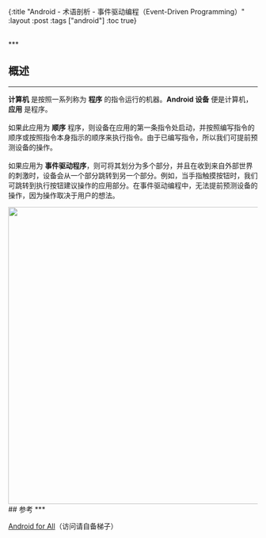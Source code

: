 {:title "Android - 术语剖析 - 事件驱动编程（Event-Driven Programming）"
 :layout :post
 :tags  ["android"]
 :toc true}

<br>
***
<br>

## 概述
***

**计算机** 是按照一系列称为 **程序** 的指令运行的机器。**Android 设备** 便是计算机，**应用** 是程序。
<br>
<br>
如果此应用为 **顺序** 程序，则设备在应用的第一条指令处启动，并按照编写指令的顺序或按照指令本身指示的顺序来执行指令。由于已编写指令，所以我们可提前预测设备的操作。
<br>
<br>
如果应用为 **事件驱动程序**，则可将其划分为多个部分，并且在收到来自外部世界的刺激时，设备会从一个部分跳转到另一个部分。例如，当手指触摸按钮时，我们可跳转到执行按钮建议操作的应用部分。在事件驱动编程中，无法提前预测设备的操作，因为操作取决于用户的想法。

<img src="http://oem503hzx.bkt.clouddn.com/Android-for-All-Event-Driven-Programming.png" width="600"/>

<br>
## 参考
***

[Android for All](https://developers.google.com/android/for-all/vocab-words/)（访问请自备梯子）
